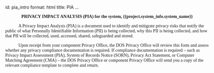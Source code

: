 id: pia_intro
format: html
title: PIA
...

<style type="text/css" scoped>
    h2 { border-bottom:1px solid #888; }
    h3 { border-bottom: 0.5px solid #aaa; }
    h4 { margin-top: 15px; font-weight: bold; font-size: 1em; }
    blockquote { color: #666; font-size:0.8em; margin: 0 10px; }
    .notice {color: red; font-size:3.0em; text-align:center; transform: scaleY(.85);
    font-weight: bold;}
    table { border: none; border-collapse: collapse; }
    th, td { border: 1px solid #888; padding: 15px; text-align: left;}
</style>

<div style="width: 650px; margin: auto;">

<div style="font-family: TimesNewRoman, Times, serif; font-weight: bold;">
<p style="text-align: center;">
  PRIVACY IMPACT ANALYSIS (PIA) for the system, {{project.system_info.system_name}}
</p>

</div>

<div style="font-family: TimesNewRoman, Times, serif; text-indent: 3em;">
<p>
  A Privacy Impact Analysis (PIA) is a document used to identify and mitigrate privacy risks that notify the public of what Personally Identifiable Information (PII) is being collected, why this PII is being collected, and how that PII will be collected, used, accessed, shared, safeguarded and stored.
</p>

<p>
  Upon receipt from your component Privacy Office, the DOS Privacy Office will review this form and assess whether any privacy compliance documentation is required. If compliance documentation is required – such as Privacy Impact Assessment (PIA), System of Records Notice (SORN), Privacy Act Statement, or Computer Matching Agreement (CMA) – the DOS Privacy Office or component Privacy Office will send you a copy of the relevant compliance template to complete and return.
</p>

</div>

</div>